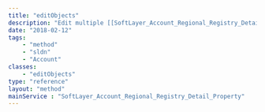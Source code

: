 ```yaml
---
title: "editObjects"
description: "Edit multiple [[SoftLayer_Account_Regional_Registry_Detail_Property]] objects. "
date: "2018-02-12"
tags:
    - "method"
    - "sldn"
    - "Account"
classes:
    - "editObjects"
type: "reference"
layout: "method"
mainService : "SoftLayer_Account_Regional_Registry_Detail_Property"
---
```

